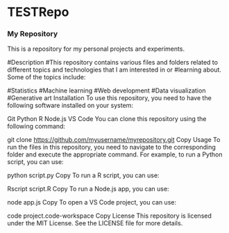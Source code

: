 # TESTRepo

### My Repository
This is a repository for my personal projects and experiments.

#Description
#This repository contains various files and folders related to different topics and technologies that I am interested in or #learning about. Some of the topics include:

#Statistics
#Machine learning
#Web development
#Data visualization
#Generative art
Installation
To use this repository, you need to have the following software installed on your system:

Git
Python
R
Node.js
VS Code
You can clone this repository using the following command:

git clone https://github.com/myusername/myrepository.git
Copy
Usage
To run the files in this repository, you need to navigate to the corresponding folder and execute the appropriate command. For example, to run a Python script, you can use:

python script.py
Copy
To run a R script, you can use:

Rscript script.R
Copy
To run a Node.js app, you can use:

node app.js
Copy
To open a VS Code project, you can use:

code project.code-workspace
Copy
License
This repository is licensed under the MIT License. See the LICENSE file for more details.
